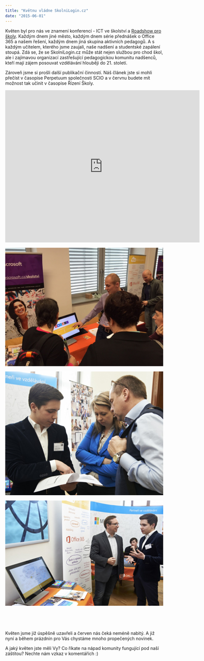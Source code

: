 ```yaml
---
title: "Květnu vládne SkolniLogin.cz"
date: "2015-06-01"
---
```


Květen byl pro nás ve znamení konferencí - ICT ve školství a [Roadshow pro školy](http://www.roadshowproskoly.cz/). Každým dnem jiné město, každým dnem série přednášek o Office 365 a našem řešení, každým dnem jiná skupina aktivních pedagogů. A s každým učitelem, kterého jsme zaujali, naše nadšení a studentské zapálení stoupá. Zdá se, že se SkolniLogin.cz může stát nejen službou pro chod škol, ale i zajímavou organizací zastřešující pedagogickou komunitu nadšenců, kteří mají zájem posouvat vzdělávání hlouběji do 21. století.

Zároveň jsme si prošli další publikační činností. Náš článek jste si mohli přečíst v časopise Perpetuum společnosti SCIO a v červnu budete mít možnost tak učinit v časopise Řízení Školy.

<iframe class="aligncenter" src="https://onedrive.live.com/embed?cid=66EBEDB2D990CDDC&amp;resid=66ebedb2d990cddc%21461692&amp;authkey=AC7CqHJUADTHw90&amp;em=2" width="620" height="486" frameborder="0" scrolling="no"></iframe>

[![IMG_0045.JPG](images/IMG_0045-1024x768.jpg)](https://blog.skolnilogin.cz/wp-content/uploads/sites/6/2015/06/IMG_0045.jpg)

[![_DSC6430](images/DSC6430-1024x803.jpg)](https://blog.skolnilogin.cz/wp-content/uploads/sites/6/2015/05/DSC6430.jpg)

[![IMG_0044.JPG](images/IMG_0044-1024x683.jpg)](https://blog.skolnilogin.cz/wp-content/uploads/sites/6/2015/06/IMG_0044.jpg)

 

 

Květen jsme již úspěšně uzavřeli a červen nás čeká neméně nabitý. A již nyní a během prázdnin pro Vás chystáme mnoho propečených novinek.

A jaký květen jste měli Vy? Co říkate na nápad komunity fungující pod naší záštitou? Nechte nám vzkaz v komentářích :)
